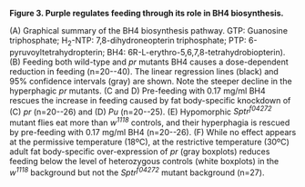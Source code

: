 **Figure 3. Purple regulates feeding through its role in BH4 biosynthesis.**

(A) Graphical summary of the BH4 biosynthesis pathway. GTP: Guanosine triphosphate; H<sub>2</sub>-NTP: 7,8-dihydroneopterin triphosphate; PTP: 6-pyruvoyltetrahydropterin; BH4: 6R-L-erythro-5,6,7,8-tetrahydrobiopterin).
(B) Feeding both wild-type and *pr* mutants BH4 causes a dose-dependent reduction in feeding (n=20--40). The linear regression lines (black) and 95% confidence intervals (gray) are shown. Note the steeper decline in the hyperphagic *pr* mutants.
(C and D) Pre-feeding with 0.17 mg/ml BH4 rescues the increase in feeding caused by fat body-specific knockdown of (C) *pr* (n=20--26) and (D) *Pu* (n=20--25).
(E) Hypomorphic *Sptr<sup>f04272</sup>* mutant flies eat more than *w<sup>1118</sup>* controls, and their hyperphagia is rescued by pre-feeding with 0.17 mg/ml BH4 (n=20--26).
(F) While no effect appears at the permissive temperature (18ºC), at the restrictive temperature (30ºC) adult fat body-specific over-expression of *pr* (gray boxplots) reduces feeding below the level of heterozygous controls (white boxplots) in the *w<sup>1118</sup>* background but not the *Sptr<sup>f04272</sup>* mutant background (n=27).